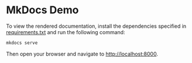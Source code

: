 # MkDocs Demo

To view the rendered documentation, install the dependencies specified in
[requirements.txt](./requirements.txt) and run the following command:

```sh
mkdocs serve
```

Then open your browser and navigate to <http://localhost:8000>.
